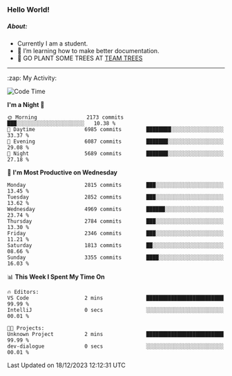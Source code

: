 ### Hello World!

##### About:
- Currently I am a student.
- 🌱 I’m learning how to make better documentation.
- 🌱 GO PLANT SOME TREES AT [TEAM TREES](https://teamtrees.org/)

---
  <summary>:zap: My Activity:</summary>
  
<!--START_SECTION:waka-->
![Code Time](http://img.shields.io/badge/Code%20Time-1%2C267%20hrs%2050%20mins-blue)

**I'm a Night 🦉** 

```text
🌞 Morning                2173 commits        ███░░░░░░░░░░░░░░░░░░░░░░   10.38 % 
🌆 Daytime                6985 commits        ████████░░░░░░░░░░░░░░░░░   33.37 % 
🌃 Evening                6087 commits        ███████░░░░░░░░░░░░░░░░░░   29.08 % 
🌙 Night                  5689 commits        ███████░░░░░░░░░░░░░░░░░░   27.18 % 
```
📅 **I'm Most Productive on Wednesday** 

```text
Monday                   2815 commits        ███░░░░░░░░░░░░░░░░░░░░░░   13.45 % 
Tuesday                  2852 commits        ███░░░░░░░░░░░░░░░░░░░░░░   13.62 % 
Wednesday                4969 commits        ██████░░░░░░░░░░░░░░░░░░░   23.74 % 
Thursday                 2784 commits        ███░░░░░░░░░░░░░░░░░░░░░░   13.30 % 
Friday                   2346 commits        ███░░░░░░░░░░░░░░░░░░░░░░   11.21 % 
Saturday                 1813 commits        ██░░░░░░░░░░░░░░░░░░░░░░░   08.66 % 
Sunday                   3355 commits        ████░░░░░░░░░░░░░░░░░░░░░   16.03 % 
```


📊 **This Week I Spent My Time On** 

```text
🔥 Editors: 
VS Code                  2 mins              █████████████████████████   99.99 % 
IntelliJ                 0 secs              ░░░░░░░░░░░░░░░░░░░░░░░░░   00.01 % 

🐱‍💻 Projects: 
Unknown Project          2 mins              █████████████████████████   99.99 % 
dev-dialogue             0 secs              ░░░░░░░░░░░░░░░░░░░░░░░░░   00.01 % 
```


 Last Updated on 18/12/2023 12:12:31 UTC
<!--END_SECTION:waka-->
